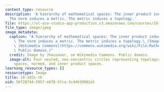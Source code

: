 ```yaml
---
content_type: resource
description: 'A hierarchy of mathematical spaces: The inner product induces a norm.
  The norm induces a metric. The metric induces a topology.'
file: https://ol-ocw-studio-app-production.s3.amazonaws.com/courses/18-102-introduction-to-functional-analysis-spring-2021/56f287445957e6785fca3c44b50982e5_18-102s21-th.jpg
file_type: image/jpeg
image_metadata:
  caption: "A hierarchy of mathematical spaces: The inner product induces a norm.\
    \ The norm induces a metric. The metric induces a topology.\_(Image by Jhausauer,on\
    \ [Wikimedia Commons](https://commons.wikimedia.org/wiki/File:Mathematical_Spaces.png).\
    \ Public domain.)"
  credit: Image by Jhausauer, on Wikimedia Commons. Public domain.
  image-alt: Four nested, non-concentric circles representing topological space, metric
    spaces, normed, and inner product spaces.
learning_resource_types: []
resourcetype: Image
title: 18-102s-th
uid: 56f28744-5957-e678-5fca-3c44b50982e5
---
```

